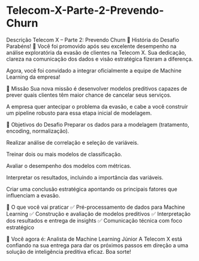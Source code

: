 # Telecom-X-Parte-2-Prevendo-Churn
Descrição
Telecom X – Parte 2: Prevendo Churn
📣 História do Desafio
Parabéns! 🎉 Você foi promovido após seu excelente desempenho na análise exploratória da evasão de clientes na Telecom X. Sua dedicação, clareza na comunicação dos dados e visão estratégica fizeram a diferença.

Agora, você foi convidado a integrar oficialmente a equipe de Machine Learning da empresa!

🎯 Missão
Sua nova missão é desenvolver modelos preditivos capazes de prever quais clientes têm maior chance de cancelar seus serviços.

A empresa quer antecipar o problema da evasão, e cabe a você construir um pipeline robusto para essa etapa inicial de modelagem.

🧠 Objetivos do Desafio
Preparar os dados para a modelagem (tratamento, encoding, normalização).

Realizar análise de correlação e seleção de variáveis.

Treinar dois ou mais modelos de classificação.

Avaliar o desempenho dos modelos com métricas.

Interpretar os resultados, incluindo a importância das variáveis.

Criar uma conclusão estratégica apontando os principais fatores que influenciam a evasão.

🧰 O que você vai praticar
✅ Pré-processamento de dados para Machine Learning
✅ Construção e avaliação de modelos preditivos
✅ Interpretação dos resultados e entrega de insights
✅ Comunicação técnica com foco estratégico

🚀 Você agora é: Analista de Machine Learning Júnior
A Telecom X está confiando na sua entrega para dar os próximos passos em direção a uma solução de inteligência preditiva eficaz. Boa sorte!
